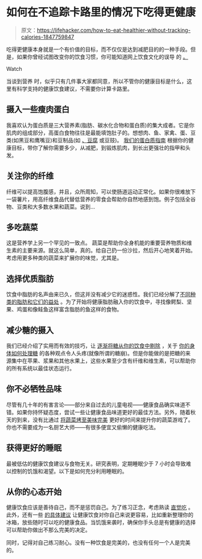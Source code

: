# 如何在不追踪卡路里的情况下吃得更健康

> 原文：<https://lifehacker.com/how-to-eat-healthier-without-tracking-calories-1847759847>

吃得更健康本身就是一个有价值的目标，而不仅仅是达到减肥目的的一种手段。但是，如果你曾经试图改变你的饮食习惯，你可能知道网上饮食文化的误导 的 [。](https://lifehacker.com/why-theres-so-much-confusion-over-nutrition-and-fitness-1572870867) 

Watch

当谈到营养 时，似乎只有几件事大家都同意，所以不管你的健康目标是什么，这里有科学支持的健康饮食建议，不需要你计算卡路里。

## **摄入一些瘦肉蛋白**

我喜欢认为蛋白质是三大营养素(脂肪、碳水化合物和蛋白质)的集大成者。它是你肌肉的组成部分，高蛋白食物往往是最能填饱肚子的。想想肉、鱼、家禽、蛋、豆类(如黑豆和鹰嘴豆)和豆制品(如 [、豆腐](https://lifehacker.com/tofu-freaking-rules-1843024412) 或豆豉)。 [我们的蛋白质指南](https://lifehacker.com/how-much-protein-you-really-need-in-your-diet-1774435152) 根据你的健康目标，带你了解你需要多少，从减肥，到锻炼肌肉，到长出更强壮的指甲和头发。

## **关注你的纤维**

纤维可以提高饱腹感，并且，众所周知，可以使肠道运动正常化。如果你很难放下一袋薯片，用高纤维食品代替低营养的零食会帮助你自然地感到饱。例子包括全谷物、豆类和大多数水果和蔬菜。说到…

## **多吃蔬菜**

这是营养学上另一个罕见的一致点。 蔬菜是帮助你全身机能的重要营养物质和维生素的主要来源。就这么简单，真的。给自己扔一份沙拉，然后开心地笑着开始。 考虑用更多种类的蔬菜来扩展你的味觉，尤其是。

## **选择优质脂肪**

饮食中脂肪的名声由来已久，但这并没有减少它的迷惑性。我们已经分解了[不同种类的脂肪和它们的益处](https://lifehacker.com/when-it-makes-sense-to-add-fat-to-your-meal-1729875218) 。为了开始将健康脂肪融入你的饮食中，寻找像鳄梨、坚果、鸡蛋和像鲑鱼这样富含脂肪的鱼这样的食物。

## **减少糖的摄入**

我们已经介绍了实用而有效的技巧，让 [逐渐将糖从你的饮食中剔除](https://lifehacker.com/how-to-cut-down-on-sugar-with-dr-yoni-freedhoff-1841428343) ，关于 [你的身体如何处理糖](https://lifehacker.com/what-sugar-actually-does-to-your-brain-and-body-5809331) 的各种观点令人头疼(就像所谓的糖崩)。但是你能做的是把糖的来源集中在苹果、浆果和其他水果上，这些水果至少含有纤维和维生素，可以帮助你的所有系统以最佳状态运行。

## **你不必牺牲品味**

尽管有几十年的有害言论——部分来自过去的儿童电视——健康食品确实味道不错。如果你持怀疑态度，尝试一些让健康食品味道更好的最佳方法。另外，随着秋天的到来，没有比通过 [将蔬菜烤至美味完美](https://lifehacker.com/why-roasting-vegetables-is-the-best-way-to-cook-them-1797605912) 更好的时间来提升你的蔬菜游戏了。你也不需要成为一名厨艺大师——有很多便宜又偷懒的健康吃法。

## **获得更好的睡眠**

最被低估的健康饮食建议与食物无关。研究表明，定期睡眠少于 7 小时会导致难以控制的饥饿和渴望。以下是如何充分利用睡眠的。

## **从你的心态开始**

健康饮食应该是善待自己，而不是惩罚自己。为了练习正念，考虑熟读 [直觉吃](https://lifehacker.com/a-beginner-s-guide-to-intuitive-eating-1832765380) 。此外，还有一些 [的具体建议](https://lifehacker.com/how-to-eat-healthy-1843484180) 让健康饮食对你自己来说更容易，比如重新整理你的冰箱，放些随时可以吃的健康食品。当饥饿来袭时，确保你手头总是有健康的选择可以帮助你做出不那么完美的决定。

同时，记得对自己练习耐心。没有一种饮食是完美的，也没有任何一个人是完美的。